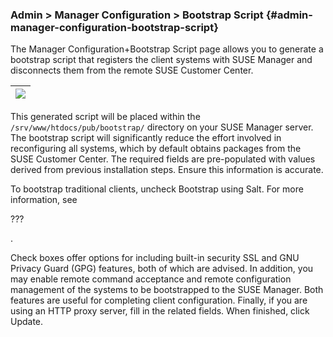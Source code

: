 ### Admin &gt; Manager Configuration &gt; Bootstrap Script {#admin-manager-configuration-bootstrap-script}

The Manager Configuration+Bootstrap Script page allows you to generate a bootstrap script that registers the client systems with SUSE Manager and disconnects them from the remote SUSE Customer Center.

| ![](admin_configuration_bootstrap.png) |
| --- |

This generated script will be placed within the `/srv/www/htdocs/pub/bootstrap/` directory on your SUSE Manager server. The bootstrap script will significantly reduce the effort involved in reconfiguring all systems, which by default obtains packages from the SUSE Customer Center. The required fields are pre-populated with values derived from previous installation steps. Ensure this information is accurate.

To bootstrap traditional clients, uncheck Bootstrap using Salt. For more information, see

???

.

Check boxes offer options for including built-in security SSL and GNU Privacy Guard (GPG) features, both of which are advised. In addition, you may enable remote command acceptance and remote configuration management of the systems to be bootstrapped to the SUSE Manager. Both features are useful for completing client configuration. Finally, if you are using an HTTP proxy server, fill in the related fields. When finished, click Update.